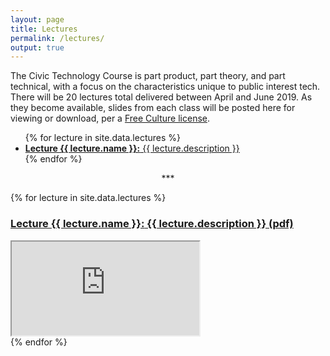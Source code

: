 ```yaml
---
layout: page
title: Lectures
permalink: /lectures/
output: true
---
```

<p>
	The Civic Technology Course is part product, part theory, and part technical, with a focus on the characteristics unique to public interest tech. There will be 20 lectures total delivered between April and June 2019. As they become available, slides from each class will be posted here for viewing or download, per a <a href="http://creativecommons.org/licenses/by-sa/4.0/">Free Culture license</a>. 
</p>

<ul>
	{% for lecture in site.data.lectures %}
	<li>
		<a href="#{{ lecture.name }}" >
			<strong>Lecture {{ lecture.name }}:</strong> 	{{ lecture.description }}
		</a>
	</li>
	{% endfor %}
</ul>

<p style="text-align: center">
 ***	
	
</p>

{% for lecture in site.data.lectures %}
<h3>
    <a name="{{ lecture.name }}" id="{{ lecture.name }}" href="https://drive.google.com/uc?id={{ lecture.id }}&export=download" >
        <strong>Lecture {{ lecture.name }}:</strong> 	{{ lecture.description }} (pdf)
    </a>
</h3>
<div class="resp-container">
   <iframe class="resp-iframe" 
   src="https://drive.google.com/file/d/{{ lecture.id }}/preview"></iframe>
</div>
{% endfor %}


<p> 
	
</p>